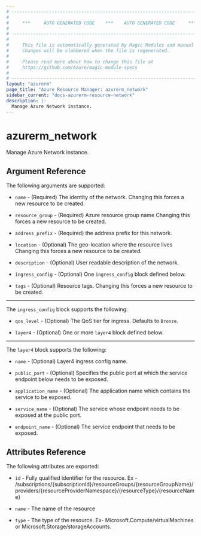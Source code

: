 ```yaml
---
# ----------------------------------------------------------------------------
#
#     ***     AUTO GENERATED CODE    ***    AUTO GENERATED CODE     ***
#
# ----------------------------------------------------------------------------
#
#     This file is automatically generated by Magic Modules and manual
#     changes will be clobbered when the file is regenerated.
#
#     Please read more about how to change this file at
#     https://github.com/Azure/magic-module-specs
#
# ----------------------------------------------------------------------------
layout: "azurerm"
page_title: "Azure Resource Manager: azurerm_network"
sidebar_current: "docs-azurerm-resource-network"
description: |-
  Manage Azure Network instance.
---
```


# azurerm_network

Manage Azure Network instance.


## Argument Reference

The following arguments are supported:

* `name` - (Required) The identity of the network. Changing this forces a new resource to be created.

* `resource_group` - (Required) Azure resource group name Changing this forces a new resource to be created.

* `address_prefix` - (Required) the address prefix for this network.

* `location` - (Optional) The geo-location where the resource lives Changing this forces a new resource to be created.

* `description` - (Optional) User readable description of the network.

* `ingress_config` - (Optional) One `ingress_config` block defined below.

* `tags` - (Optional) Resource tags. Changing this forces a new resource to be created.

---

The `ingress_config` block supports the following:

* `qos_level` - (Optional) The QoS tier for ingress. Defaults to `Bronze`.

* `layer4` - (Optional) One or more `layer4` block defined below.


---

The `layer4` block supports the following:

* `name` - (Optional) Layer4 ingress config name.

* `public_port` - (Optional) Specifies the public port at which the service endpoint below needs to be exposed.

* `application_name` - (Optional) The application name which contains the service to be exposed.

* `service_name` - (Optional) The service whose endpoint needs to be exposed at the public port.

* `endpoint_name` - (Optional) The service endpoint that needs to be exposed.

## Attributes Reference

The following attributes are exported:

* `id` - Fully qualified identifier for the resource. Ex - /subscriptions/{subscriptionId}/resourceGroups/{resourceGroupName}/providers/{resourceProviderNamespace}/{resourceType}/{resourceName}

* `name` - The name of the resource

* `type` - The type of the resource. Ex- Microsoft.Compute/virtualMachines or Microsoft.Storage/storageAccounts.

